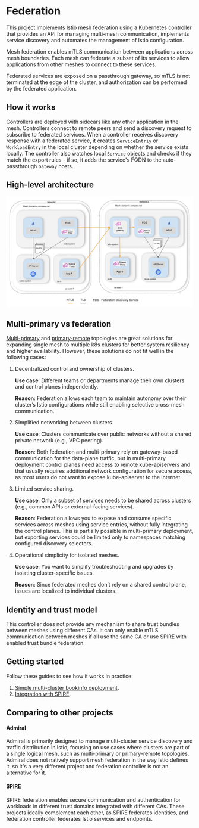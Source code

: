 # Federation

This project implements Istio mesh federation using a Kubernetes controller that provides an API
for managing multi-mesh communication, implements service discovery and automates the management of Istio configuration.

Mesh federation enables mTLS communication between applications across mesh boundaries.
Each mesh can federate a subset of its services to allow applications from other meshes to connect to these services.

Federated services are exposed on a passthrough gateway, so mTLS is not terminated at the edge of the cluster,
and authorization can be performed by the federated application.

## How it works

Controllers are deployed with sidecars like any other application in the mesh. Controllers connect to remote peers
and send a discovery request to subscribe to federated services.
When a controller receives discovery response with a federated service, it creates `ServiceEntriy` or `WorkloadEntry`
in the local cluster depending on whether the service exists locally.
The controller also watches local `Service` objects and checks if they match the export rules - if so,
it adds the service's FQDN to the auto-passthrough `Gateway` hosts.

## High-level architecture

![architecture](docs/img/architecture.jpg)

## Multi-primary vs federation

[Multi-primary](https://istio.io/latest/docs/setup/install/multicluster/multi-primary_multi-network/) and
[primary-remote](https://istio.io/latest/docs/setup/install/multicluster/primary-remote_multi-network/) topologies
are great solutions for expanding single mesh to multiple k8s clusters for better system resiliency and higher availability.
However, these solutions do not fit well in the following cases:

1. Decentralized control and ownership of clusters.

    **Use case**: Different teams or departments manage their own clusters and control planes independently.

    **Reason**: Federation allows each team to maintain autonomy over their cluster’s Istio configurations while still enabling
    selective cross-mesh communication.

1. Simplified networking between clusters.

    **Use case**: Clusters communicate over public networks without a shared private network (e.g., VPC peering).

    **Reason**: Both federation and multi-primary rely on gateway-based communication for the data-plane traffic,
    but in multi-primary deployment control planes need access to remote kube-apiservers and that usually requires
    additional network configuration for secure access, as most users do not want to expose kube-apiserver to the internet.

1. Limited service sharing.

    **Use case**: Only a subset of services needs to be shared across clusters (e.g., common APIs or external-facing services).

    **Reason**: Federation allows you to expose and consume specific services across meshes using service entries, 
    without fully integrating the control planes. This is partially possible in multi-primary deployment, 
    but exporting services could be limited only to namespaces matching configured discovery selectors.

1. Operational simplicity for isolated meshes.

   **Use case**: You want to simplify troubleshooting and upgrades by isolating cluster-specific issues.

   **Reason**: Since federated meshes don’t rely on a shared control plane, issues are localized to individual clusters.

## Identity and trust model

This controller does not provide any mechanism to share trust bundles between meshes using different CAs.
It can only enable mTLS communication between meshes if all use the same CA or use SPIRE with enabled trust bundle federation.

## Getting started

Follow these guides to see how it works in practice:
1. [Simple multi-cluster bookinfo deployment](examples/README.md).
2. [Integration with SPIRE](examples/spire/README.md).

## Comparing to other projects

#### Admiral

Admiral is primarily designed to manage multi-cluster service discovery and traffic distribution in Istio,
focusing on use cases where clusters are part of a single logical mesh, such as multi-primary or primary-remote topologies.
Admiral does not natively support mesh federation in the way Istio defines it, so it's a very different project
and federation controller is not an alternative for it.

#### SPIRE

SPIRE federation enables secure communication and authentication for workloads in different trust domains integrated with different CAs.
These projects ideally complement each other, as SPIRE federates identities, and federation controller federates Istio services and endpoints.

